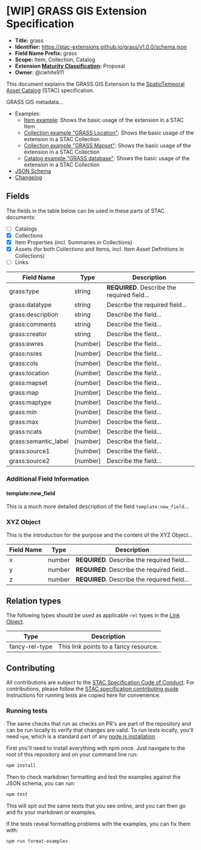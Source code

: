 # [WIP] GRASS GIS Extension Specification

- **Title:** grass
- **Identifier:** <https://stac-extensions.github.io/grass/v1.0.0/schema.json>
- **Field Name Prefix:** grass
- **Scope:** Item, Collection, Catalog
- **Extension [Maturity Classification](https://github.com/radiantearth/stac-spec/tree/master/extensions/README.md#extension-maturity):** Proposal
- **Owner**: @cwhite911

This document explains the GRASS GIS Extension to the [SpatioTemporal Asset Catalog](https://github.com/radiantearth/stac-spec) (STAC) specification.

GRASS GIS metadata...

- Examples:
  - [Item example](examples/item.json): Shows the basic usage of the extension in a STAC Item
  - [Collection example "GRASS Location"](examples/collection.json): Shows the basic usage of the extension in a STAC Collection
  - [Collection example "GRASS Mapset"](examples/PERMANENT.json): Shows the basic usage of the extension in a STAC Collection
  - [Catalog example "GRASS database"](examples/catalog.json): Shows the basic usage of the extension in a STAC Collection
- [JSON Schema](json-schema/schema.json)
- [Changelog](./CHANGELOG.md)

## Fields

The fields in the table below can be used in these parts of STAC documents:
- [ ] Catalogs
- [x] Collections
- [x] Item Properties (incl. Summaries in Collections)
- [x] Assets (for both Collections and Items, incl. Item Asset Definitions in Collections)
- [ ] Links

| Field Name           | Type                      | Description |
| -------------------- | ------------------------- | ----------- |
| grass:type           | string                    | **REQUIRED**. Describe the required field... |
| grass:datatype       | string                    | Describe the required field... |
| grass:description    | string                    | Describe the field... |
| grass:comments       | string                    | Describe the field... |
| grass:creator        | string                    | Describe the field... |
| grass:ewres          | \[number]                 | Describe the field... |
| grass:nsres          | \[number]                 | Describe the field... |
| grass:cols           | \[number]                 | Describe the field... |
| grass:location       | \[number]                 | Describe the field... |
| grass:mapset         | \[number]                 | Describe the field... |
| grass:map            | \[number]                 | Describe the field... |
| grass:maptype        | \[number]                 | Describe the field... |
| grass:min            | \[number]                 | Describe the field... |
| grass:max            | \[number]                 | Describe the field... |
| grass:ncats          | \[number]                 | Describe the field... |
| grass:semantic_label | \[number]                 | Describe the field... |
| grass:source1        | \[number]                 | Describe the field... |
| grass:source2        | \[number]                 | Describe the field... |

### Additional Field Information

#### template:new_field

This is a much more detailed description of the field `template:new_field`...

### XYZ Object

This is the introduction for the purpose and the content of the XYZ Object...

| Field Name  | Type   | Description |
| ----------- | ------ | ----------- |
| x           | number | **REQUIRED**. Describe the required field... |
| y           | number | **REQUIRED**. Describe the required field... |
| z           | number | **REQUIRED**. Describe the required field... |

## Relation types

The following types should be used as applicable `rel` types in the
[Link Object](https://github.com/radiantearth/stac-spec/tree/master/item-spec/item-spec.md#link-object).

| Type                | Description |
| ------------------- | ----------- |
| fancy-rel-type      | This link points to a fancy resource. |

## Contributing

All contributions are subject to the
[STAC Specification Code of Conduct](https://github.com/radiantearth/stac-spec/blob/master/CODE_OF_CONDUCT.md).
For contributions, please follow the
[STAC specification contributing guide](https://github.com/radiantearth/stac-spec/blob/master/CONTRIBUTING.md) Instructions
for running tests are copied here for convenience.

### Running tests

The same checks that run as checks on PR's are part of the repository and can be run locally to verify that changes are valid. 
To run tests locally, you'll need `npm`, which is a standard part of any [node.js installation](https://nodejs.org/en/download/).

First you'll need to install everything with npm once. Just navigate to the root of this repository and on 
your command line run:
```bash
npm install
```

Then to check markdown formatting and test the examples against the JSON schema, you can run:
```bash
npm test
```

This will spit out the same texts that you see online, and you can then go and fix your markdown or examples.

If the tests reveal formatting problems with the examples, you can fix them with:
```bash
npm run format-examples
```
